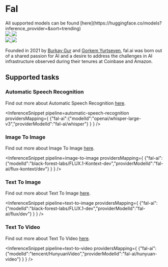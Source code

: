 <!---
WARNING

This markdown file has been generated from a script. Please do not edit it directly.

### Template

If you want to update the content related to fal-ai's description, please edit the template file under `https://github.com/huggingface/hub-docs/tree/main/scripts/inference-providers/templates/providers/fal-ai.handlebars`.

### Logos

If you want to update fal-ai's logo, upload a file by opening a PR on https://huggingface.co/datasets/huggingface/documentation-images/tree/main/inference-providers/logos. Ping @wauplin and @celinah on the PR to let them know you uploaded a new logo.
Logos must be in .png format and be named `fal-ai-light.png` and `fal-ai-dark.png`. Visit https://huggingface.co/settings/theme to switch between light and dark mode and check that the logos are displayed correctly.

### Generation script

For more details, check out the `generate.ts` script: https://github.com/huggingface/hub-docs/blob/main/scripts/inference-providers/scripts/generate.ts.
--->

# Fal

<Tip>
All supported  models can be found [here](https://huggingface.co/models?inference_provider=&sort=trending)
</Tip>

<div class="flex justify-center">
    <a href="https://fal.ai/" target="_blank">
        <img class="block dark:hidden" src="https://huggingface.co/datasets/huggingface/documentation-images/resolve/main/inference-providers/logos/fal-ai-light.png"/>
        <img class="hidden dark:block" src="https://huggingface.co/datasets/huggingface/documentation-images/resolve/main/inference-providers/logos/fal-ai-dark.png"/>
    </a>
</div>

<div class="flex">
    <a href="https://huggingface.co/fal" target="_blank">
        <img class="block dark:hidden" src="https://huggingface.co/datasets/huggingface/badges/resolve/main/follow-us-on-hf-lg.svg"/>
        <img class="hidden dark:block" src="https://huggingface.co/datasets/huggingface/badges/resolve/main/follow-us-on-hf-lg-dark.svg"/>
    </a>
</div>

Founded in 2021 by [Burkay Gur](https://huggingface.co/burkaygur) and [Gorkem Yurtseven](https://huggingface.co/gorkemyurt), fal.ai was born out of a shared passion for AI and a desire to address the challenges in AI infrastructure observed during their tenures at Coinbase and Amazon.

## Supported tasks


### Automatic Speech Recognition

Find out more about Automatic Speech Recognition [here](../tasks/automatic_speech_recognition).

<InferenceSnippet
    pipeline=automatic-speech-recognition
    providersMapping={ {"fal-ai":{"modelId":"openai/whisper-large-v3","providerModelId":"fal-ai/whisper"} } }
/>


### Image To Image

Find out more about Image To Image [here](../tasks/image_to_image).

<InferenceSnippet
    pipeline=image-to-image
    providersMapping={ {"fal-ai":{"modelId":"black-forest-labs/FLUX.1-Kontext-dev","providerModelId":"fal-ai/flux-kontext/dev"} } }
/>


### Text To Image

Find out more about Text To Image [here](../tasks/text_to_image).

<InferenceSnippet
    pipeline=text-to-image
    providersMapping={ {"fal-ai":{"modelId":"black-forest-labs/FLUX.1-dev","providerModelId":"fal-ai/flux/dev"} } }
/>


### Text To Video

Find out more about Text To Video [here](../tasks/text_to_video).

<InferenceSnippet
    pipeline=text-to-video
    providersMapping={ {"fal-ai":{"modelId":"tencent/HunyuanVideo","providerModelId":"fal-ai/hunyuan-video"} } }
/>

